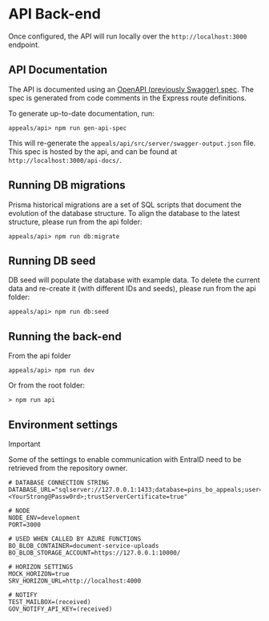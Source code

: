 # API Back-end

Once configured, the API will run locally over the `http://localhost:3000` endpoint.

## API Documentation

The API is documented using an [OpenAPI (previously Swagger) spec](https://swagger.io/specification/v2/). The spec is generated from code comments in the Express route definitions.

To generate up-to-date documentation, run:

```shell
appeals/api> npm run gen-api-spec
```

This will re-generate the `appeals/api/src/server/swagger-output.json` file. This spec is hosted by the api, and can be found at `http://localhost:3000/api-docs/`.

## Running DB migrations

Prisma historical migrations are a set of SQL scripts that document the evolution of the database structure. To align the database to the latest structure, please run from the api folder:

```shell
appeals/api> npm run db:migrate
```

## Running DB seed

DB seed will populate the database with example data. To delete the current data and re-create it (with different IDs and seeds), please run from the api folder:

```shell
appeals/api> npm run db:seed
```

## Running the back-end

From the api folder

```shell
appeals/api> npm run dev
```

Or from the root folder:

```shell
> npm run api
```

## Environment settings

> [!IMPORTANT]
> Some of the settings to enable communication with EntraID need to be retrieved from the repository owner.

```shell
# DATABASE CONNECTION STRING
DATABASE_URL="sqlserver://127.0.0.1:1433;database=pins_bo_appeals;user=sa;password=<YourStrong@Passw0rd>;trustServerCertificate=true"

# NODE
NODE_ENV=development
PORT=3000

# USED WHEN CALLED BY AZURE FUNCTIONS
BO_BLOB_CONTAINER=document-service-uploads
BO_BLOB_STORAGE_ACCOUNT=https://127.0.0.1:10000/

# HORIZON SETTINGS
MOCK_HORIZON=true
SRV_HORIZON_URL=http://localhost:4000

# NOTIFY
TEST_MAILBOX=(received)
GOV_NOTIFY_API_KEY=(received)
```

